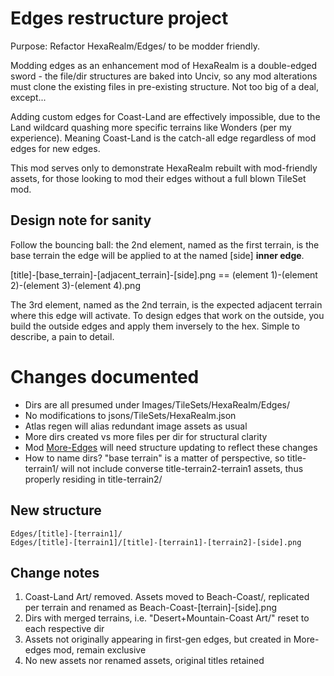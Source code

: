 
# Edges restructure project

Purpose: Refactor HexaRealm/Edges/ to be modder friendly.

Modding edges as an enhancement mod of HexaRealm is a double-edged sword - the file/dir structures are baked into Unciv, so any mod alterations must clone the existing files in pre-existing structure. Not too big of a deal, except...

Adding custom edges for Coast-Land are effectively impossible, due to the Land wildcard quashing more specific terrains like Wonders (per my experience). Meaning Coast-Land is the catch-all edge regardless of mod edges for new edges.

This mod serves only to demonstrate HexaRealm rebuilt with mod-friendly assets, for those looking to mod their edges without a full blown TileSet mod.

## Design note for sanity

Follow the bouncing ball: the 2nd element, named as the first terrain, is the base terrain the edge will be applied to at the named [side] **inner edge**.

[title]-[base_terrain]-[adjacent_terrain]-[side].png == (element 1)-(element 2)-(element 3)-(element 4).png

The 3rd element, named as the 2nd terrain, is the expected adjacent terrain where this edge will activate. To design edges that work on the outside, you build the outside edges and apply them inversely to the hex. Simple to describe, a pain to detail.

# Changes documented

- Dirs are all presumed under Images/TileSets/HexaRealm/Edges/
- No modifications to jsons/TileSets/HexaRealm.json
- Atlas regen will alias redundant image assets as usual
- More dirs created vs more files per dir for structural clarity
- Mod [More-Edges](https://github.com/hackedpassword/More-edges) will need structure updating to reflect these changes
- How to name dirs? "base terrain" is a matter of perspective, so title-terrain1/ will not include converse title-terrain2-terrain1 assets, thus properly residing in title-terrain2/

## New structure

```
Edges/[title]-[terrain1]/
Edges/[title]-[terrain1]/[title]-[terrain1]-[terrain2]-[side].png
```

## Change notes

1. Coast-Land Art/ removed. Assets moved to Beach-Coast/, replicated per terrain and renamed as Beach-Coast-[terrain]-[side].png
2. Dirs with merged terrains, i.e. "Desert+Mountain-Coast Art/" reset to each respective dir
3. Assets not originally appearing in first-gen edges, but created in More-edges mod, remain exclusive
4. No new assets nor renamed assets, original titles retained
